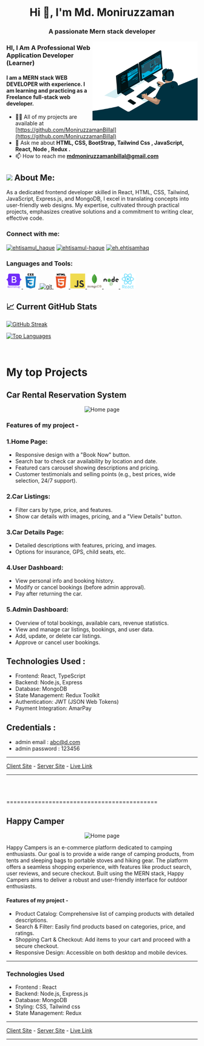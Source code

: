 

<h1 align="center">Hi 👋, I'm Md. Moniruzzaman</h1>
<h3 align="center">A passionate Mern stack developer</h3>

<img align="right" alt="coding" width="55%" src="https://github.com/MoniruzzamanBillal/MoniruzzamanBillal/blob/69536e2b511026e0d0f9a09cfc8dc685ecdbea1b/code.gif">
<h3 align="left">HI, I Am A Professional Web Application Developer (Learner)</h3>




<h4 align="left">I am a MERN stack WEB DEVELOPER with experience. I am learning and practicing as a Freelance full-stack web developer.</h4>


- 👨‍💻 All of my projects are available at [https://github.com/MoniruzzamanBillal](https://github.com/MoniruzzamanBillal)
- 💬 Ask me about **HTML, CSS, BootStrap, Tailwind Css , JavaScript, React, Node , Redux .**
- 📫 How to reach me **mdmoniruzzamanbillal@gmail.com**



## <img src="https://media.giphy.com/media/WUlplcMpOCEmTGBtBW/giphy.gif" width="40"> **About Me:**
As a dedicated frontend developer skilled in React, HTML, CSS, Tailwind, JavaScript, Express.js, and MongoDB, I excel in translating concepts into user-friendly web designs. My expertise, cultivated through practical projects, emphasizes creative solutions and a commitment to writing clear, effective code.





<h3 align="left">Connect with me:</h3>
<p align="left">
<a href="https://x.com/MdMoniruzz48991" target="blank"><img align="center" src="https://raw.githubusercontent.com/rahuldkjain/github-profile-readme-generator/master/src/images/icons/Social/twitter.svg" alt="ehtisamul_haque" height="30" width="40" /></a>
<a href="https://x.com/MdMoniruzz48991" target="blank"><img align="center" src="https://raw.githubusercontent.com/rahuldkjain/github-profile-readme-generator/master/src/images/icons/Social/linked-in-alt.svg" alt="ehtisamul-haque" height="30" width="40" /></a>
<a href="https://www.facebook.com/boss.mesut/" target="blank"><img align="center" src="https://raw.githubusercontent.com/rahuldkjain/github-profile-readme-generator/master/src/images/icons/Social/facebook.svg" alt="eh.ehtisamhaq" height="30" width="40" /></a>

</p>


<h3 align="left">Languages and Tools:</h3>
<p align="left"> <a href="https://getbootstrap.com" target="_blank"> <img src="https://raw.githubusercontent.com/devicons/devicon/master/icons/bootstrap/bootstrap-plain-wordmark.svg" alt="bootstrap" width="40" height="40"/> </a> <a href="https://www.w3schools.com/css/" target="_blank"> <img src="https://raw.githubusercontent.com/devicons/devicon/master/icons/css3/css3-original-wordmark.svg" alt="css3" width="40" height="40"/> </a> <a href="https://git-scm.com/" target="_blank"> <img src="https://www.vectorlogo.zone/logos/git-scm/git-scm-icon.svg" alt="git" width="40" height="40"/> </a> <a href="https://www.w3.org/html/" target="_blank"> <img src="https://raw.githubusercontent.com/devicons/devicon/master/icons/html5/html5-original-wordmark.svg" alt="html5" width="40" height="40"/> </a> <a href="https://developer.mozilla.org/en-US/docs/Web/JavaScript" target="_blank"> <img src="https://raw.githubusercontent.com/devicons/devicon/master/icons/javascript/javascript-original.svg" alt="javascript" width="40" height="40"/> </a> <a href="https://www.mongodb.com/" target="_blank"> <img src="https://raw.githubusercontent.com/devicons/devicon/master/icons/mongodb/mongodb-original-wordmark.svg" alt="mongodb" width="40" height="40"/> </a> <a href="https://nodejs.org" target="_blank"> <img src="https://raw.githubusercontent.com/devicons/devicon/master/icons/nodejs/nodejs-original-wordmark.svg" alt="nodejs" width="40" height="40"/> </a>  <a href="https://reactjs.org/" target="_blank"> <img src="https://raw.githubusercontent.com/devicons/devicon/master/icons/react/react-original-wordmark.svg" alt="react" width="40" height="40"/> </a> </p>




## 📈 Current GitHub Stats

[![GitHub Streak](https://streak-stats.demolab.com?user=MoniruzzamanBillal&theme=highcontrast&date_format=j%20M%5B%20Y%5D)](https://git.io/streak-stats)




<a href="https://github.com/MoniruzzamanBillal" align="center"><img src="https://github-readme-stats.vercel.app/api/top-langs/?username=MoniruzzamanBillal&langs_count=10&title_color=0891b2&text_color=ffffff&icon_color=0891b2&bg_color=1c1917&hide_border=true&locale=en&custom_title=Top%20%Languages" alt="Top Languages" /></a>

<br />



# My top Projects



## Car Rental Reservation System

<p align="center">
  <img src="https://i.postimg.cc/7ZDhVj2L/home.png" alt="Home page">
</p>

### Features of my project -

### 1.Home Page:
- Responsive design with a "Book Now" button.
- Search bar to check car availability by location and date.
- Featured cars carousel showing descriptions and pricing.
- Customer testimonials and selling points (e.g., best prices, wide selection, 24/7 support).

### 2.Car Listings:
- Filter cars by type, price, and features.
- Show car details with images, pricing, and a "View Details" button.



### 3.Car Details Page:
- Detailed descriptions with features, pricing, and images.
- Options for insurance, GPS, child seats, etc.



### 4.User Dashboard:
- View personal info and booking history.
- Modify or cancel bookings (before admin approval).
- Pay after returning the car.





### 5.Admin Dashboard:
- Overview of total bookings, available cars, revenue statistics.
- View and manage car listings, bookings, and user data.
- Add, update, or delete car listings.
- Approve or cancel user bookings.




## Technologies Used : 
- Frontend: React, TypeScript
- Backend: Node.js, Express
- Database: MongoDB
- State Management: Redux Toolkit
- Authentication: JWT (JSON Web Tokens)
- Payment Integration: AmarPay



## Credentials : 
- admin email : abc@d.com
- admin password : 123456


---

[Client Site](https://github.com/MoniruzzamanBillal/RentRide/tree/master) - [Server Site](https://github.com/MoniruzzamanBillal/car_rental_reservation_system) - [Live Link](https://rent-ride-ivory.vercel.app/)

---

<br />
<br />

===========================================

## Happy Camper


<p align="center">
  <img src="https://i.postimg.cc/029FFzbv/Camper-Shop-1.png" alt="Home page">
</p>

Happy Campers is an e-commerce platform dedicated to camping enthusiasts. Our goal is to provide a wide range of camping products, from tents and sleeping bags to portable stoves and hiking gear. The platform offers a seamless shopping experience, with features like product search, user reviews, and secure checkout. Built using the MERN stack, Happy Campers aims to deliver a robust and user-friendly interface for outdoor enthusiasts.

#### Features of my project -

- Product Catalog: Comprehensive list of camping products with detailed descriptions.
- Search & Filter: Easily find products based on categories, price, and ratings.
- Shopping Cart & Checkout: Add items to your cart and proceed with a secure checkout.
- Responsive Design: Accessible on both desktop and mobile devices.


---

### Technologies Used



- Frontend : React
- Backend: Node.js, Express.js
- Database: MongoDB
- Styling: CSS, Tailwind css
- State Management: Redux

---

[Client Site](https://github.com/MoniruzzamanBillal/happy-camper-frontend) - [Server Site](https://github.com/MoniruzzamanBillal/camperShopServer) - [Live Link](https://happy-campers.vercel.app/)

---


